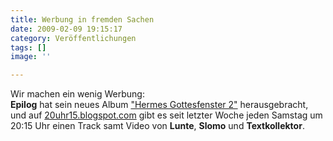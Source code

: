 ```yaml
---
title: Werbung in fremden Sachen
date: 2009-02-09 19:15:17
category: Veröffentlichungen
tags: []
image: ''

---
```


Wir machen ein wenig Werbung:  
**Epilog** hat sein neues Album ["Hermes Gottesfenster 2"](http://www.sonkas.de/2009/02/hermes-gottfenster-2-out-now/) herausgebracht, und auf [20uhr15.blogspot.com](http://20uhr15.blogspot.com) gibt es seit letzter Woche jeden Samstag um 20:15 Uhr einen Track samt Video von **Lunte**, **Slomo** und **Textkollektor**.
